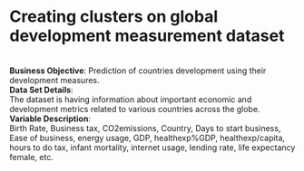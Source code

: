 # Creating clusters on global development measurement dataset
<br><b>Business Objective</b>: Prediction of countries development using their development measures.
<br><b>Data Set Details</b>:
<br>The dataset is having information about important economic and development metrics related to various countries across the globe. 
<br><b>Variable Description</b>:
<br>Birth Rate, Business tax, CO2emissions, Country, Days to start business, Ease of business, energy usage, GDP, healthexp%GDP, healthexp/capita, hours to do tax, infant mortality, internet usage, lending rate, life expectancy female, etc.
